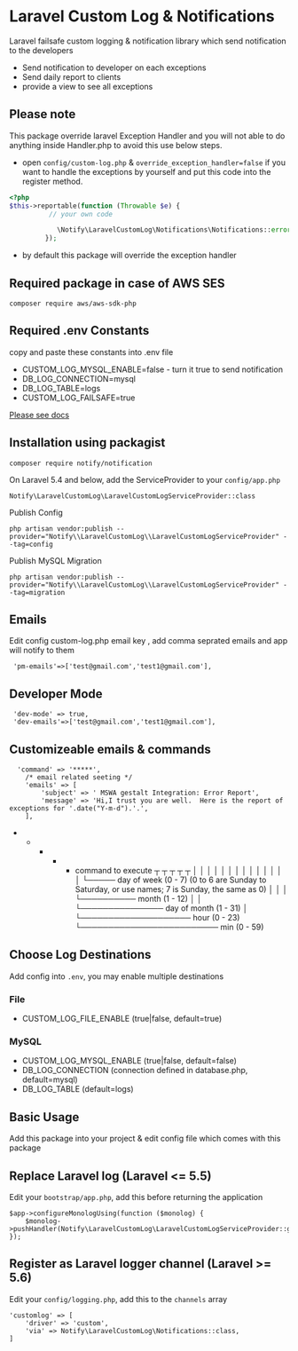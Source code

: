 # Laravel Custom Log & Notifications
Laravel failsafe custom logging & notification library which send notification to the developers

- Send notification to developer on each exceptions 
- Send daily report to clients
- provide a view to see all exceptions 
## Please note
This package override laravel Exception Handler and you will not able to do anything inside Handler.php to avoid this use below steps.

- open `config/custom-log.php` & `override_exception_handler=false` if you want to handle the exceptions by yourself and put this code into the register method.

```php
<?php
$this->reportable(function (Throwable $e) {
          // your own code 

            \Notify\LaravelCustomLog\Notifications\Notifications::error('exceptions', "{$e->getMessage()}", $e->getTrace());
         });

```

- by default this package will override the exception handler
## Required package in case of AWS SES
`composer require aws/aws-sdk-php`
## Required .env Constants
copy and paste these constants into .env file

- CUSTOM_LOG_MYSQL_ENABLE=false - turn it true to send notification
- DB_LOG_CONNECTION=mysql
- DB_LOG_TABLE=logs
- CUSTOM_LOG_FAILSAFE=true



[Please see docs](https://getcomposer.org/doc/04-schema.md#repositories)
## Installation using packagist

`composer require notify/notification`

On Laravel 5.4 and below, add the ServiceProvider to your `config/app.php`

`Notify\LaravelCustomLog\LaravelCustomLogServiceProvider::class`

Publish Config

`php artisan vendor:publish --provider="Notify\\LaravelCustomLog\\LaravelCustomLogServiceProvider" --tag=config`

Publish MySQL Migration

`php artisan vendor:publish --provider="Notify\\LaravelCustomLog\\LaravelCustomLogServiceProvider" --tag=migration`
## Emails
Edit config  custom-log.php email key , add comma seprated emails and app will notify to them 
```
 'pm-emails'=>['test@gmail.com','test1@gmail.com'],
```
## Developer Mode
```
 'dev-mode' => true,
 'dev-emails'=>['test@gmail.com','test1@gmail.com'],
```
## Customizeable emails & commands 
```
  'command' => '*****',
    /* email related seeting */
    'emails' => [
        'subject' => ' MSWA gestalt Integration: Error Report',
        'message' => 'Hi,I trust you are well.  Here is the report of exceptions for '.date("Y-m-d").'.',
    ],

```
 * * * * *  command to execute
        ┬ ┬ ┬ ┬ ┬
        │ │ │ │ │
        │ │ │ │ │
        │ │ │ │ └───── day of week (0 - 7) (0 to 6 are Sunday to Saturday, or use names; 7 is Sunday, the same as 0)
        │ │ │ └────────── month (1 - 12)
        │ │ └─────────────── day of month (1 - 31)
        │ └──────────────────── hour (0 - 23)
        └───────────────────────── min (0 - 59)

## Choose Log Destinations

Add config into `.env`, you may enable multiple destinations

### File

- CUSTOM_LOG_FILE_ENABLE (true|false, default=true)

### MySQL

- CUSTOM_LOG_MYSQL_ENABLE (true|false, default=false)
- DB_LOG_CONNECTION (connection defined in database.php, default=mysql)
- DB_LOG_TABLE (default=logs)


## Basic Usage

Add this package into your project & edit config file which comes with this package

## Replace Laravel log (Laravel <= 5.5)

Edit your `bootstrap/app.php`, add this before returning the application

```
$app->configureMonologUsing(function ($monolog) {
    $monolog->pushHandler(Notify\LaravelCustomLog\LaravelCustomLogServiceProvider::getSystemHandler());
});
```
## Register as Laravel logger channel (Laravel >= 5.6)

Edit your `config/logging.php`, add this to the `channels` array

```
'customlog' => [
    'driver' => 'custom',
    'via' => Notify\LaravelCustomLog\Notifications::class,
]
```
